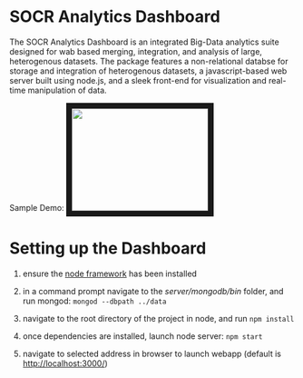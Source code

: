SOCR Analytics Dashboard
=============
The SOCR Analytics Dashboard is an integrated Big-Data analytics suite designed for wab based merging, integration, and analysis of large, heterogenous datasets. The package features a non-relational databse for storage and integration of heterogenous datasets, a javascript-based web server built using node.js, and a sleek front-end for visualization and real-time manipulation of data.

Sample Demo:
<a href="http://www.youtube.com/watch?feature=player_embedded&v=EDTDek1TqrU
" target="_blank"><img src="http://img.youtube.com/vi/EDTDek1TqrU/0.jpg" 
 width="240" height="180" border="10" /></a>


Setting up the Dashboard
==========================

1. ensure the [node framework](https://nodejs.org/en/) has been installed
2. in a command prompt navigate to the *server/mongodb/bin* folder, and run mongod: `mongod --dbpath ../data`

2. navigate to the root directory of the project in node, and run `npm install`

2. once dependencies are installed, launch node server: `npm start`

3. navigate to selected address in browser to launch webapp (default is [http://localhost:3000/](http://localhost:3000/))
